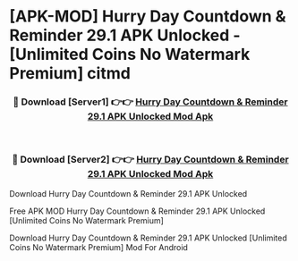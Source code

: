 # [APK-MOD] Hurry Day Countdown & Reminder 29.1 APK Unlocked - [Unlimited Coins No Watermark Premium] citmd



<div align="center">
<h3>🔴 Download [Server1] 👉👉 <a href="https://momento.my/?title=Hurry_Day_Countdown_&_Reminder_29.1_APK_Unlocked">Hurry Day Countdown & Reminder 29.1 APK Unlocked Mod Apk</a></h3><br>

<h3>🔴 Download [Server2] 👉👉 <a href="https://momento.my/?title=Hurry_Day_Countdown_&_Reminder_29.1_APK_Unlocked">Hurry Day Countdown & Reminder 29.1 APK Unlocked Mod Apk</a></h3>
</div>



Download Hurry Day Countdown & Reminder 29.1 APK Unlocked 

Free APK MOD Hurry Day Countdown & Reminder 29.1 APK Unlocked [Unlimited Coins No Watermark Premium]

Download Hurry Day Countdown & Reminder 29.1 APK Unlocked [Unlimited Coins No Watermark Premium] Mod For Android
